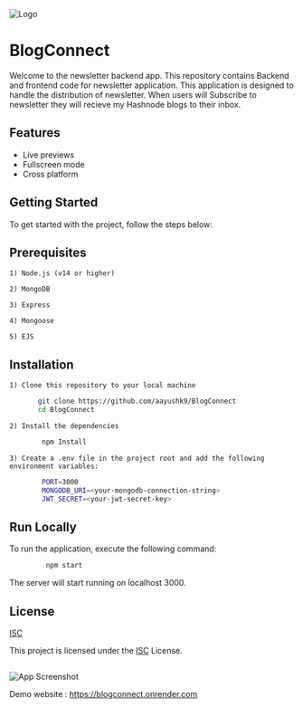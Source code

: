 
![Logo](https://th.bing.com/th/id/OIP.VO3VBxG_3jAKrKu7zHjshwHaCG?w=343&h=99&c=7&r=0&o=5&dpr=1.3&pid=1.7)


# BlogConnect

Welcome to the newsletter backend app. This repository contains Backend and frontend code for newsletter application. This application is designed to handle the distribution of newsletter.
When users will Subscribe to newsletter they will recieve my Hashnode blogs to their inbox.


## Features

- Live previews
- Fullscreen mode
- Cross platform


## Getting Started

 To get started with the project, follow the steps below:
## Prerequisites

    1) Node.js (v14 or higher)

    2) MongoDB

    3) Express

    4) Mongoose

    5) EJS


## Installation

    1) Clone this repository to your local machine

```bash
       git clone https://github.com/aayushk9/BlogConnect
       cd BlogConnect
```
    2) Install the dependencies

```bash
        npm Install
 ```
    3) Create a .env file in the project root and add the following environment variables:

```bash
        PORT=3000
        MONGODB_URI=<your-mongodb-connection-string>
        JWT_SECRET=<your-jwt-secret-key>
```


    
## Run Locally

To run the application, execute the following command:


```bash
         npm start
```

The server will start running on localhost 3000.
## License

[ISC](https://fossa.com/blog/open-source-software-licenses-101-isc-license/)

This project is licensed under the [ISC](https://fossa.com/blog/open-source-software-licenses-101-isc-license/) License.




## 

![App Screenshot](https://t4.ftcdn.net/jpg/01/52/40/77/240_F_152407752_7AnelPYDABZ9XY7qbGFJY6ggueUkpslm.jpg)

Demo website : https://blogconnect.onrender.com



